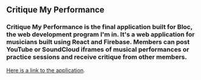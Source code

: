 ## Critique My Performance

### Critique My Performance is the final application built for Bloc, the web development program I'm in. It's a web application for musicians built using React and Firebase. Members can post YouTube or SoundCloud iframes of musical performances or practice sessions and receive critique from other members.

[Here is a link to the application](http://critiquemyperformance.herokuapp.com).
